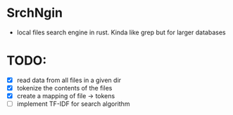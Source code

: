 # SrchNgin

- local files search engine in rust. Kinda like grep but for larger databases

# TODO:
- [x] read data from all files in a given dir
- [x] tokenize the contents of the files
- [x] create a mapping of file -> tokens
- [ ] implement TF-IDF for search algorithm
